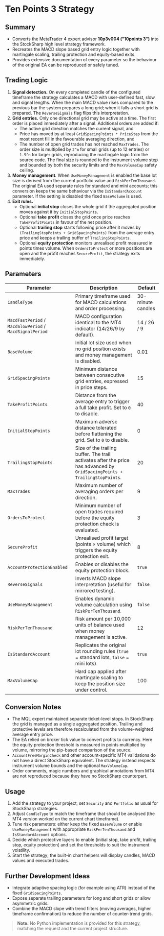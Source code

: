 # Ten Points 3 Strategy

## Summary
- Converts the MetaTrader 4 expert advisor **10p3v004 ("10points 3")** into the StockSharp high level strategy framework.
- Recreates the MACD slope based grid entry logic together with martingale scaling, trailing protection and equity-based exits.
- Provides extensive documentation of every parameter so the behaviour of the original EA can be reproduced or safely tuned.

## Trading Logic
1. **Signal detection.** On every completed candle of the configured timeframe the strategy calculates a MACD with user-defined fast, slow and signal lengths. When the main MACD value rises compared to the previous bar the system prepares a long grid; when it falls a short grid is prepared. The `ReverseSignals` flag flips this interpretation.
2. **Grid entries.** Only one directional grid may be active at a time. The first order is placed immediately after a signal. Additional orders are added if:
   - The active grid direction matches the current signal, and
   - Price has moved by at least `GridSpacingPoints * PriceStep` from the most recent fill in the favourable averaging direction, and
   - The number of open grid trades has not reached `MaxTrades`.
   The order size is multiplied by `2^n` for small grids (up to 12 entries) or `1.5^n` for larger grids, reproducing the martingale logic from the source code. The final size is rounded to the instrument volume step and bounded by both the security limits and the `MaxVolumeCap` safety ceiling.
3. **Money management.** When `UseMoneyManagement` is enabled the base lot size is derived from the current portfolio value and `RiskPerTenThousand`. The original EA used separate rules for standard and mini accounts; this conversion keeps the same behaviour via the `IsStandardAccount` parameter. If the setting is disabled the fixed `BaseVolume` is used.
4. **Exit rules.**
   - Optional **initial stop** closes the whole grid if the aggregated position moves against it by `InitialStopPoints`.
   - Optional **take profit** closes the grid once price reaches `TakeProfitPoints` in favour of the net position.
   - Optional **trailing stop** starts following price after it moves by `(TrailingStopPoints + GridSpacingPoints)` from the average entry price and keeps a trailing buffer of `TrailingStopPoints`.
   - Optional **equity protection** monitors unrealised profit measured in points times volume. When `OrdersToProtect` or more positions are open and the profit reaches `SecureProfit`, the strategy exits immediately.

## Parameters
| Parameter | Description | Default |
|-----------|-------------|---------|
| `CandleType` | Primary timeframe used for MACD calculations and order processing. | 30-minute candles |
| `MacdFastPeriod` / `MacdSlowPeriod` / `MacdSignalPeriod` | MACD configuration identical to the MT4 indicator (14/26/9 by default). | 14 / 26 / 9 |
| `BaseVolume` | Initial lot size used when no grid position exists and money management is disabled. | 0.01 |
| `GridSpacingPoints` | Minimum distance between consecutive grid entries, expressed in price steps. | 15 |
| `TakeProfitPoints` | Distance from the average entry to trigger a full take profit. Set to `0` to disable. | 40 |
| `InitialStopPoints` | Maximum adverse distance tolerated before flattening the grid. Set to `0` to disable. | 0 |
| `TrailingStopPoints` | Size of the trailing buffer. The trail activates after the price has advanced by `GridSpacingPoints + TrailingStopPoints`. | 20 |
| `MaxTrades` | Maximum number of averaging orders per direction. | 9 |
| `OrdersToProtect` | Minimum number of open trades required before the equity protection check is evaluated. | 3 |
| `SecureProfit` | Unrealised profit target (points × volume) which triggers the equity protection exit. | 8 |
| `AccountProtectionEnabled` | Enables or disables the equity protection block. | `true` |
| `ReverseSignals` | Inverts MACD slope interpretation (useful for mirrored testing). | `false` |
| `UseMoneyManagement` | Enables dynamic volume calculation using `RiskPerTenThousand`. | `false` |
| `RiskPerTenThousand` | Risk amount per 10,000 units of balance used when money management is active. | 12 |
| `IsStandardAccount` | Replicates the original lot rounding rules (`true` = standard lots, `false` = mini lots). | `true` |
| `MaxVolumeCap` | Hard cap applied after martingale scaling to keep the position size under control. | 100 |

## Conversion Notes
- The MQL expert maintained separate ticket-level stops. In StockSharp the grid is managed as a single aggregated position. Trailing and protective levels are therefore recalculated from the volume-weighted average entry price.
- The EA relied on broker tick value to convert profits to currency. Here the equity protection threshold is measured in points multiplied by volume, mirroring the pip-based comparison of the source.
- `AccountFreeMarginCheck` and other account-specific MT4 validations do not have a direct StockSharp equivalent. The strategy instead respects instrument volume bounds and the optional `MaxVolumeCap`.
- Order comments, magic numbers and graphical annotations from MT4 are not reproduced because they have no StockSharp counterpart.

## Usage
1. Add the strategy to your project, set `Security` and `Portfolio` as usual for StockSharp strategies.
2. Adjust `CandleType` to match the timeframe that should be analysed (the MT4 version worked on the current chart timeframe).
3. Tune risk parameters: either keep the fixed `BaseVolume` or enable `UseMoneyManagement` with appropriate `RiskPerTenThousand` and `IsStandardAccount` options.
4. Decide which protective layers to enable (initial stop, take profit, trailing stop, equity protection) and set the thresholds to suit the instrument volatility.
5. Start the strategy; the built-in chart helpers will display candles, MACD values and executed trades.

## Further Development Ideas
- Integrate adaptive spacing logic (for example using ATR) instead of the fixed `GridSpacingPoints`.
- Expose separate trailing parameters for long and short grids or allow asymmetric grids.
- Combine the MACD slope with trend filters (moving averages, higher timeframe confirmation) to reduce the number of counter-trend grids.

> **Note:** No Python implementation is provided for this strategy, matching the request and the current project structure.
